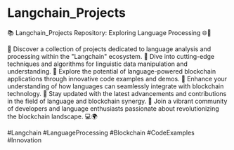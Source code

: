 # Langchain_Projects

📚 Langchain_Projects Repository: Exploring Language Processing 🌐🔗

🔹 Discover a collection of projects dedicated to language analysis and processing within the "Langchain" ecosystem.
🔹 Dive into cutting-edge techniques and algorithms for linguistic data manipulation and understanding.
🔹 Explore the potential of language-powered blockchain applications through innovative code examples and demos.
🔹 Enhance your understanding of how languages can seamlessly integrate with blockchain technology.
🔹 Stay updated with the latest advancements and contributions in the field of language and blockchain synergy.
🔹 Join a vibrant community of developers and language enthusiasts passionate about revolutionizing the blockchain landscape. 💻🌍

#Langchain #LanguageProcessing #Blockchain #CodeExamples #Innovation
